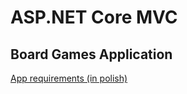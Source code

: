 # ASP.NET Core MVC
## Board Games Application

[App requirements (in polish)](https://github.com/tborzyszkowski/CS_OOP/tree/master/Projekt)
